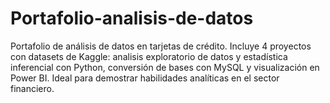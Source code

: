 # Portafolio-analisis-de-datos
Portafolio de análisis de datos en tarjetas de crédito. Incluye 4 proyectos con datasets de Kaggle: analisis exploratorio de datos y estadística inferencial con Python, conversión de bases con MySQL y visualización en Power BI. Ideal para demostrar habilidades analíticas en el sector financiero.
